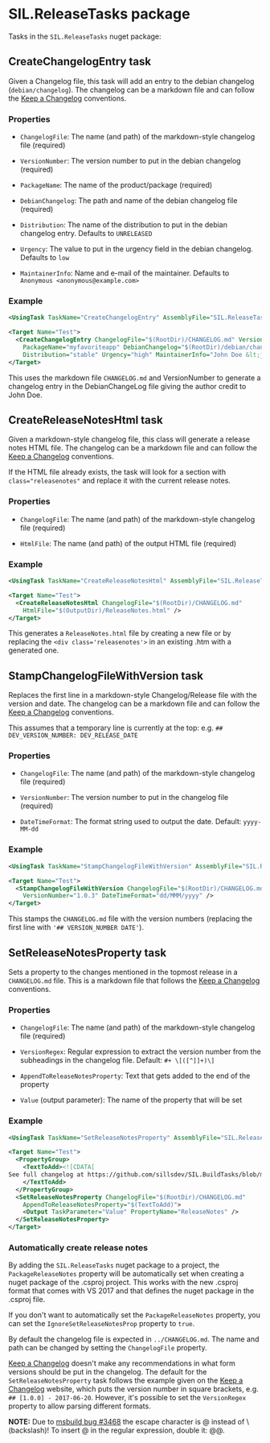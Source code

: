 # SIL.ReleaseTasks package

Tasks in the `SIL.ReleaseTasks` nuget package:

## CreateChangelogEntry task

Given a Changelog file, this task will add an entry to the debian changelog (`debian/changelog`).
The changelog can be a markdown file and can follow the
[Keep a Changelog](https://keepachangelog.com) conventions.

### Properties

- `ChangelogFile`: The name (and path) of the markdown-style changelog file (required)

- `VersionNumber`: The version number to put in the debian changelog (required)

- `PackageName`: The name of the product/package (required)

- `DebianChangelog`: The path and name of the debian changelog file (required)

- `Distribution`: The name of the distribution to put in the debian changelog entry. Defaults to
  `UNRELEASED`

- `Urgency`: The value to put in the urgency field in the debian changelog. Defaults to `low`

- `MaintainerInfo`: Name and e-mail of the maintainer. Defaults to
  `Anonymous <anonymous@example.com>`

### Example

```xml
<UsingTask TaskName="CreateChangelogEntry" AssemblyFile="SIL.ReleaseTasks.dll" />

<Target Name="Test">
  <CreateChangelogEntry ChangelogFile="$(RootDir)/CHANGELOG.md" VersionNumber="3.0.1"
    PackageName="myfavoriteapp" DebianChangelog="$(RootDir)/debian/changelog"
    Distribution="stable" Urgency="high" MaintainerInfo="John Doe &lt;john_doe@example.com&gt;" />
</Target>
```

This uses the markdown file `CHANGELOG.md` and VersionNumber to generate a changelog entry
in the DebianChangeLog file giving the author credit to John Doe.

## CreateReleaseNotesHtml task

Given a markdown-style changelog file, this class will generate a release notes HTML file. The
changelog can be a markdown file and can follow the [Keep a Changelog](https://keepachangelog.com)
conventions.

If the HTML file already exists, the task will look for a section with `class="releasenotes"`
and replace it with the current release notes.

### Properties

- `ChangelogFile`: The name (and path) of the markdown-style changelog file (required)

- `HtmlFile`: The name (and path) of the output HTML file (required)

### Example

```xml
<UsingTask TaskName="CreateReleaseNotesHtml" AssemblyFile="SIL.ReleaseTasks.dll" />

<Target Name="Test">
  <CreateReleaseNotesHtml ChangelogFile="$(RootDir)/CHANGELOG.md"
    HtmlFile="$(OutputDir)/ReleaseNotes.html" />
</Target>
```

This generates a `ReleaseNotes.html` file by creating a new file or by replacing the
`<div class='releasenotes'>` in an existing .htm with a generated one.

## StampChangelogFileWithVersion task

Replaces the first line in a markdown-style Changelog/Release file with the version and date. The
changelog can be a markdown file and can follow the [Keep a Changelog](https://keepachangelog.com)
conventions.

This assumes that a temporary line is currently at the top: e.g.
`## DEV_VERSION_NUMBER: DEV_RELEASE_DATE`

### Properties

- `ChangelogFile`: The name (and path) of the markdown-style changelog file (required)

- `VersionNumber`: The version number to put in the changelog file (required)

- `DateTimeFormat`: The format string used to output the date. Default: `yyyy-MM-dd`

### Example

```xml
<UsingTask TaskName="StampChangelogFileWithVersion" AssemblyFile="SIL.ReleaseTasks.dll" />

<Target Name="Test">
  <StampChangelogFileWithVersion ChangelogFile="$(RootDir)/CHANGELOG.md"
    VersionNumber="1.0.3" DateTimeFormat="dd/MMM/yyyy" />
</Target>
```

This stamps the `CHANGELOG.md` file with the version numbers (replacing the first line with
`'## VERSION_NUMBER DATE'`).

## SetReleaseNotesProperty task

Sets a property to the changes mentioned in the topmost release in a `CHANGELOG.md` file.
This is a markdown file that follows the [Keep a Changelog](https://keepachangelog.com)
conventions.

### Properties

- `ChangelogFile`: The name (and path) of the markdown-style changelog file (required)

- `VersionRegex`: Regular expression to extract the version number from the subheadings in the
  changelog file. Default: `#+ \[([^]]+)\]`

- `AppendToReleaseNotesProperty`: Text that gets added to the end of the property

- `Value` (output parameter): The name of the property that will be set

### Example

```xml
<UsingTask TaskName="SetReleaseNotesProperty" AssemblyFile="SIL.ReleaseTasks.dll" />

<Target Name="Test">
  <PropertyGroup>
    <TextToAdd><![CDATA[
See full changelog at https://github.com/sillsdev/SIL.BuildTasks/blob/master/CHANGELOG.md]]>
    </TextToAdd>
  </PropertyGroup>
  <SetReleaseNotesProperty ChangelogFile="$(RootDir)/CHANGELOG.md"
    AppendToReleaseNotesProperty="$(TextToAdd)">
    <Output TaskParameter="Value" PropertyName="ReleaseNotes" />
  </SetReleaseNotesProperty>
</Target>
```

### Automatically create release notes

By adding the `SIL.ReleaseTasks` nuget package to a project, the `PackageReleaseNotes`
property will be automatically set when creating a nuget package of the .csproj project.
This works with the new .csproj format that comes with VS 2017 and that defines the
nuget package in the .csproj file.

If you don't want to automatically set the `PackageReleaseNotes` property, you can set the
`IgnoreSetReleaseNotesProp` property to `true`.

By default the changelog file is expected in `../CHANGELOG.md`. The name and path can be
changed by setting the `ChangelogFile` property.

[Keep a Changelog](https://keepachangelog.com) doesn't make any recommendations in what form
versions should be put in the changelog. The default for the `SetReleaseNotesProperty` task
follows the example given on the [Keep a Changelog](https://keepachangelog.com) website, which
puts the version number in square brackets, e.g. `## [1.0.0] - 2017-06-20`. However, it's
possible to set the `VersionRegex` property to allow parsing different formats.

__NOTE:__ Due to [msbuild bug #3468](https://github.com/Microsoft/msbuild/issues/3468) the escape
character is @ instead of \\ (backslash)! To insert @ in the regular expression, double it: @@.